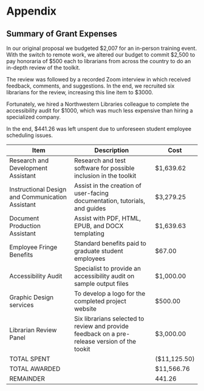 # Appendix

## Summary of Grant Expenses

In our original proposal we budgeted \$2,007 for an in-person training event. With the switch to remote work, we altered our budget to commit \$2,500 to pay honoraria of \$500 each to librarians from across the country to do an in-depth review of the toolkit.

The review was followed by a recorded Zoom interview in which received feedback, comments, and suggestions. In the end, we recruited six librarians for the review, increasing this line item to \$3000.

Fortunately, we hired a Northwestern Libraries colleague to complete the accessibility audit for \$1000, which was much less expensive than hiring a specialized company.

In the end, \$441.26 was left unspent due to unforeseen student employee scheduling issues.

| Item                                             | Description                                                                                    | Cost         |
|--------------------------------------------------|------------------------------------------------------------------------------------------------|--------------|
| Research and Development Assistant               | Research and test software for possible inclusion in the toolkit                               | $1,639.62    |
| Instructional Design and Communication Assistant | Assist in the creation of user-facing documentation, tutorials, and guides                     | $3,279.25    |
| Document Production Assistant                    | Assist with PDF, HTML, EPUB, and DOCX templating                                               | $1,639.63    |
| Employee Fringe Benefits                         | Standard benefits paid to graduate student employees                                           | $67.00       |
| Accessibility Audit                              | Specialist to provide an accessibility audit on sample output files                            | $1,000.00    |
| Graphic Design services                          | To develop a logo for the completed project website                                            | $500.00      |
| Librarian Review Panel                           | Six librarians selected to review and provide feedback on a pre-release version of the tookit | $3,000.00    |
| TOTAL SPENT                                      |                                                                                                | ($11,125.50) |
| TOTAL AWARDED                                    |                                                                                                | $11,566.76   |
| REMAINDER                                        |                                                                                                | 441.26       |
